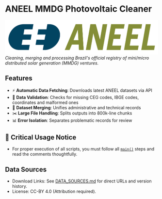 # ANEEL MMDG Photovoltaic Cleaner

![ANEEL Logo](<aneel_logo.png>)  
*Cleaning, merging and processing Brazil's official registry of mini/micro distributed solar generation (MMDG) ventures.*

## Features
- ⚡ **Automatic Data Fetching**: Downloads latest ANEEL datasets via API
- 🧹 **Data Validation**: Checks for missing CEG codes, IBGE codes, coordinates and malformed ones 
- 🔗 **Dataset Merging**: Unifies administrative and technical records
- ✂️ **Large File Handling**: Splits outputs into 800k-line chunks
- 📊 **Error Isolation**: Separates problematic records for review


## 📜 Critical Usage Notice
- For proper execution of all scripts, you must follow all [`main()`](src/unify_files.py#L119-L185) steps and read the comments thoughtfully.

## Data Sources
- Download Links: See [DATA_SOURCES.md](DATA_SOURCES.md) for direct URLs and version history.
- License: CC-BY 4.0 (Attribution required).
